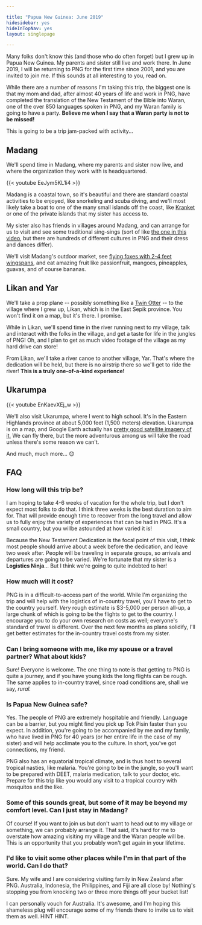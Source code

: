 ```yaml
---

title: "Papua New Guinea: June 2019"
hidesidebar: yes
hideInTopNav: yes
layout: singlepage

---
```


Many folks don't know this (and those who do often forget) but I grew up in Papua New Guinea. My parents and sister still live and work there. In June 2019, I will be returning to PNG for the first time since 2001, and you are invited to join me. If this sounds at all interesting to you, read on.

While there are a number of reasons I'm taking this trip, the biggest one is that my mom and dad, after almost 40 years of life and work in PNG, have completed the translation of the New Testament of the Bible into Waran, one of the over 850 languages spoken in PNG, and my Waran family is going to have a party. **Believe me when I say that a Waran party is not to be missed!**

This is going to be a trip jam-packed with activity...

## Madang

We'll spend time in Madang, where my parents and sister now live, and where the organization they work with is headquartered.

{{< youtube EeJym5KL1i4 >}}

Madang is a coastal town, so it's beautiful and there are standard coastal activities to be enjoyed, like snorkeling and scuba diving, and we'll most likely take a boat to one of the many small islands off the coast, like [Kranket][] or one of the private islands that my sister has access to.

My sister also has friends in villages around Madang, and can arrange for us to visit and see some traditional sing-sings (sort of like [the one in this video][singsing], but there are hundreds of different cultures in PNG and their dress and dances differ).

We'll visit Madang's outdoor market, see [flying foxes with 2-4 feet wingspans][bats], and eat amazing fruit like passionfruit, mangoes, pineapples, guavas, and of course bananas.

[Kranket]: https://earth.google.com/web/@-5.19916648,145.81915567,13.66874107a,5712.43717346d,35y,90.65375323h,44.99998901t,-0r
[bats]: https://www.youtube.com/watch?v=tfmsgTO-aWs
[singsing]: https://www.youtube.com/watch?v=2QhuCVLinEc

## Likan and Yar

We'll take a prop plane -- possibly something like a [Twin Otter][] -- to the village where I grew up, Likan, which is in the East Sepik province. You won't find it on a map, but it's there. I promise.

While in Likan, we'll spend time in the river running next to my village, talk and interact with the folks in the village, and get a taste for life in the jungles of PNG! Oh, and I plan to get as much video footage of the village as my hard drive can store!

From Likan, we'll take a river canoe to another village, Yar. That's where the dedication will be held, but there is no airstrip there so we'll get to ride the river! **This is a truly one-of-a-kind experience!**

[Twin Otter]: https://www.youtube.com/watch?v=4HESi7etVO4

## Ukarumpa

{{< youtube EnKaevXEj_w >}}

We'll also visit Ukarumpa, where I went to high school. It's in the Eastern Highlands province at about 5,000 feet (1,500 meters) elevation. Ukarumpa is on a map, and Google Earth actually has [pretty good satellite imagery of it.][1] We can fly there, but the more adventurous among us will take the road unless there's some reason we can't.

And much, much more... 😊

[1]: https://earth.google.com/web/@-6.33673663,145.88425269,1635.53798088a,2354.33455861d,35y,0h,0t,0r

## FAQ

### How long will this trip be?
I am hoping to take 4-6 weeks of vacation for the whole trip, but I don't expect most folks to do that. I think three weeks is the best duration to aim for. That will provide enough time to recover from the long travel and allow us to fully enjoy the variety of experiences that can be had in PNG. It's a small country, but you willbe astounded at how varied it is!

Because the New Testament Dedication is the focal point of this visit, I think most people should arrive about a week before the dedication, and leave two week after. People will be traveling in separate groups, so arrivals and departures are going to be varied. We're fortunate that my sister is a **Logistics Ninja**... But I think we're going to quite indebted to her!

### How much will it cost?
PNG is in a difficult-to-access part of the world. While I'm organizing the trip and will help with the logistics of in-country travel, you'll have to get to the country yourself. *Very* rough estimate is $3-5,000 per person all-up, a large chunk of which is going to be the flights to get to the country. I encourage you to do your own research on costs as well; everyone's standard of travel is different. Over the next few months as plans solidify, I'll get better estimates for the in-country travel costs from my sister.

### Can I bring someone with me, like my spouse or a travel partner? What about kids?
Sure! Everyone is welcome. The one thing to note is that getting to PNG is quite a journey, and if you have young kids the long flights can be rough. The same applies to in-country travel, since road conditions are, shall we say, *rural.*

### Is Papua New Guinea safe?
Yes. The people of PNG are extremely hospitable and friendly. Language can be a barrier, but you might find you pick up Tok Pisin faster than you expect. In addition, you're going to be accompanied by me and my family, who have lived in PNG for 40 years (or her entire life in the case of my sister) and will help acclimate you to the culture. In short, you've got connections, my friend.

PNG also has an equatorial tropical climate, and is thus host to several tropical nasties, like malaria. You're going to be in the jungle, so you'll want to be prepared with DEET, malaria medication, talk to your doctor, etc. Prepare for this trip like you would any visit to a tropical country with mosquitos and the like.

### Some of this sounds great, but some of it may be beyond my comfort level. Can I just stay in Madang?
Of course! If you want to join us but don't want to head out to my village or something, we can probably arrange it. That said, it's hard for me to overstate how amazing visiting my village and the Waran people will be. This is an opportunity that you probably won't get again in your lifetime.

### I'd like to visit some other places while I'm in that part of the world. Can I do that?
Sure. My wife and I are considering visiting family in New Zealand after PNG. Australia, Indonesia, the Philippines, and Fiji are all close by! Nothing's stopping you from knocking two or three more things off your bucket list!

I can personally vouch for Australia. It's awesome, and I'm hoping this shameless plug will encourage some of my friends there to invite us to visit them as well. HINT HINT.

